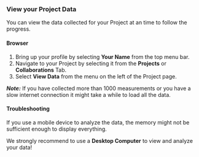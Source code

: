 ### View your Project Data

You can view the data collected for your Project at an time to follow the progress.

#### Browser

1. Bring up your profile by selecting **Your Name** from the top menu bar.
2. Navigate to your Project by selecting it from the **Projects** or **Collaborations** Tab.
3. Select **View Data** from the menu on the left of the Project page.

***Note:*** If you have collected more than 1000 measurements or you have a slow internet connection it might take a while to load all the data.

#### Troubleshooting

If you use a mobile device to analyze the data, the memory might not be sufficient enough to display everything.

We strongly recommend to use a **Desktop Computer** to view and analyze your data!
